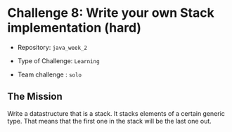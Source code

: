 # Challenge 8: Write your own Stack implementation (hard)

- Repository: `java_week_2`

- Type of Challenge: `Learning`

- Team challenge : `solo`

  

## The Mission

Write a datastructure that is a stack. It stacks elements of a certain generic type. That means that the
first one in the stack will be the last one out. 